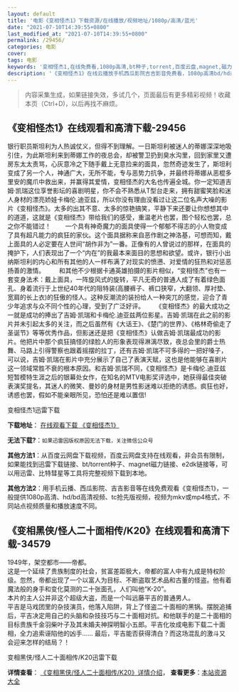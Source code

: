 ```yaml
---
layout: default
title: '电影《变相怪杰1》下载资源/在线播放/视频地址/1080p/高清/蓝光'
date: "2021-07-10T14:39:55+0800"
last_modified_at: "2021-07-10T14:39:55+0800"
permalink: /29456/
categories: 电影
cover:
tags: 电影
keywords: '变相怪杰1,在线免费看,1080p高清,bt种子,torrent,百度云盘,magnet,磁力链,迅雷下载资源'
description: '《变相怪杰1》在线云播放手机西瓜影院吉吉影音免费看，1080p高清bd/hd未删减完整版和tc抢先枪版，mkv/mp4格式，附带bt/torrent种子、magnet/磁力链、百度云盘、网盘资源迅雷下载链接'
---
```


>内容采集生成，如果链接失效，多试几个，页面最后有更多精彩视频！收藏本页（Ctrl+D)，以后再找不麻烦。


## 《变相怪杰1》在线观看和高清下载-29456

银行职员斯坦利为人热诚仗义，但得不到理解。一日斯坦利被迷人的蒂娜深深地吸引住，为此斯坦利来到蒂娜工作的夜总会，却被警卫扔到臭水沟里，回到家里又遭房东太太责骂，心灰意冷之下随手戴上无意捡来的面具，忽然奇迹发生了，斯坦利变成了另一个人，神通广大，无所不能，专与恶势力抗争，并最终将蒂娜从恶棍多里安的魔爪中救出来，并赢得其爱情，变相怪杰的大名也传遍全城。你一定知道吉姆&middot;凯瑞这位享誉影坛的喜剧明星，你不会不熟悉从T型台走来，拥有甜蜜笑脸和迷人身材的漂亮娇娃卡梅伦.迪亚兹，所以你没有理由没看过让这二位名声大噪的影片《变相怪杰》。太多的出其不意、太多的惊艳搞笑，平静下来还要让你想想其中的道道，这就是《变相怪杰》带给我们的感受，重温老片也罢，图个轻松也罢，总之你不能错过！ 　　一个具有神奇魔力的面具使得一个郁郁不得志的小人物变成了具有超凡能力的疯狂的家伙。这个面具据称来自恶作剧之神洛基，可想而知，戴上面具的人必定要在人世间“胡作非为”一番。正像有的人曾说过的那样，在面具的掩护下，人们表现出了一个&ldquo;内在”的我最本来面目的思想和欲望。或许，银行小出纳斯坦利的内心和所有其他的人一样布满了对现实的愤懑、对爱情的狂热和对惩恶扬善的激情。 　　和其他不少根据卡通英雄拍摄的影片相似，&ldquo;变相怪杰”也有一套变身法术：戴上面具，一阵旋风式的旋转，平凡无奇的普通人成了有着绿色面孔、身着流行于上世纪40年代的阻特装(高腰裤子、裤口狭窄，大翻领、厚衬垫、宽肩的长上衣)的狂傲的怪人。这种反潮流的装扮给人一种突兀的感觉，迎合了青少年追求与众不同个性的心理，受到了广泛好评。 　　《变相怪杰》的最大成功之一就是成功的捧出了吉姆·凯瑞和卡梅伦.迪亚兹两位影星。吉姆&middot;凯瑞在此之前的影片并未引起太多的关注，而之后虽然有《大话王》、《楚门的世界》、《格林奇偷走了圣诞节》等等优秀作品，但影迷还是把《变相怪杰》认做吉姆&middot;凯瑞最成功的影片。他把片中那个疯狂搞怪的绿脸人的形象表现得淋漓尽致，夜总会里的爵士热舞、马路上引得警察也跟着摇摆的拉丁，还有吉姆·凯瑞不可多得的一把好嗓子，可以说，吉姆&middot;凯瑞在影片中充分展示了自己了表演天赋，这也是他能够在喜剧片这一领域常胜不衰的根本原因。和吉姆·凯瑞不同，《变相怪杰》是卡梅伦.迪亚兹短暂模特生涯之后的银幕处女作，在知名的MTV电影奖评选中，她获得最佳突破表演奖提名，其迷人的微笑、曼妙的身材是男性影迷难以拒绝的诱惑。疯狂也好，诱惑也罢，假如不能亲眼所见，恐怕还是难以置信!


变相怪杰1迅雷下载

**下载地址**： [在线观看下载 《变相怪杰1》](https://www.993dy.com//vod-detail-id-19200.html) 


**无法下载?**：`如果迅雷因版权原因无法下载，关注微信公众号 `

**其他方法1**：从百度云网盘下载视频，百度云网盘支持在线观看，非会员有限制，如果能找到迅雷下载链接、bt/torrent种子、magnet磁力链接、e2dk链接等，可以用迅雷、比特彗星等工具将完整视频下载到本地。

**其他方法2**：用手机云播、西瓜影院、吉吉影音等在线免费观看《变相怪杰1》，一般提供1080p高清、hd/bd高清视频、tc抢先版视频，视频为mkv或mp4格式，不同站点视频质量和播放速度不同。


## 《变相黑侠/怪人二十面相传/K20》在线观看和高清下载-34579

1949年，架空都市——帝都。<br /> 这是一个延续了贵族制度的社会，贫富差距极大，帝都的富人中有九成是特权阶级。忽然，帝都出现了一个以富人为目标、不断盗取艺术品和古董的怪盗。他有着魔法般的身手和变化莫测的二十张面孔，人们叫他“K-20”。<br /> 本片的主人公并非这个超级大盗，而是一个叫远藤平吉的普通男人。<br /> 平吉是马戏团里的杂技演员，他落入陷阱，背上了怪盗二十面相的黑锅。摆脱追捕后，平吉决定用自己的头脑和杂技技巧与二十面相对抗。和他联手的是二十面相的目标贵族千金羽柴叶子及其未婚夫神探明智小五郎。平吉化妆成电影下载二十面相，全力追索诬陷他的凶手&hellip;… 最后，平吉能否获得清白？而这场混乱的激斗又会迎来怎样的结局？！


变相黑侠/怪人二十面相传/K20迅雷下载

**详情查看**： [《变相黑侠/怪人二十面相传/K20》详情介绍](/movie/34579/)， **查看更多**：[本站资源大全](/movie/t/all/)

